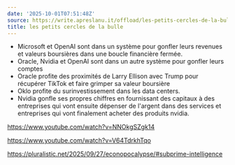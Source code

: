 ```yaml
---
date: '2025-10-01T07:51:48Z'
source: https://write.apreslanu.it/offload/les-petits-cercles-de-la-bulle
title: les petits cercles de la bulle
---
```


- Microsoft et OpenAI sont dans un système pour gonfler leurs revenues et valeurs boursières dans une boucle financière fermée.
- Oracle, Nvidia et OpenAI sont dans un autre système pour gonfler leurs comptes
- Oracle profite des proximités de Larry Ellison avec Trump pour récupérer TikTok et faire grimper sa valeur boursière
- Oklo profite du surinvestissement dans les data centers.
- Nvidia gonfle ses propres chiffres en fournissant des capitaux à des entreprises qui vont ensuite dépenser de l'argent dans des services et entreprises qui vont finalement acheter des produits nvidia.

https://www.youtube.com/watch?v=NNOkgSZgk14

https://www.youtube.com/watch?v=V64TdrkhTqo

https://pluralistic.net/2025/09/27/econopocalypse/#subprime-intelligence